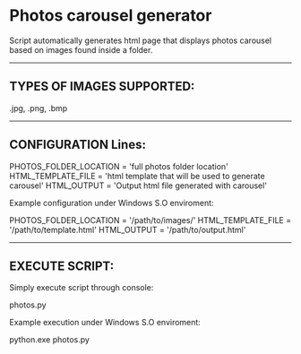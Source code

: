 # Photos carousel generator
Script automatically generates html page that displays photos carousel based on images found inside a folder.

----------------------------------------------
TYPES OF IMAGES SUPPORTED:
----------------------------------------------

.jpg, .png, .bmp

----------------------------------------------
CONFIGURATION Lines:
----------------------------------------------

PHOTOS_FOLDER_LOCATION = 'full photos folder location'
HTML_TEMPLATE_FILE = 'html template that will be used to generate carousel'
HTML_OUTPUT = 'Output html file generated with carousel'

Example configuration under Windows S.O enviroment:

PHOTOS_FOLDER_LOCATION = '/path/to/images/'
HTML_TEMPLATE_FILE = '/path/to/template.html'
HTML_OUTPUT = '/path/to/output.html'

----------------------------------------------
EXECUTE SCRIPT:
----------------------------------------------
Simply execute script through console:

photos.py

Example execution under Windows S.O enviroment:

python.exe photos.py
